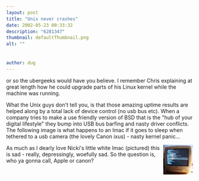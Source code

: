 ```yaml
---
layout: post
title: "Unix never crashes"
date: 2002-05-23 00:33:32
description: "6281347"
thumbnail: defaultThumbnail.png
alt: ""


author: dug
---
```


<p>or so the ubergeeks would have you believe. I remember Chris explaining at great length how he could upgrade parts of his Linux kernel while the machine was running.</p>

<p>What the Unix guys don't tell you, is that those amazing uptime results are helped along by a total lack of device control (no usb bus etc). When a company tries to make a use friendly version of <span class="caps">BSD </span>that is the "hub of your digital lifestyle" they bump into <span class="caps">USB </span>bus barfing and nasty driver conflicts. The following image is what happens to an Imac if it goes to sleep when tethered to a usb camera (the lovely Canon ixus) - nasty kernel panic...</p>

<p><a href="/scrapbook/index.mgi?act=showpic&amp;frame=10"><img src="/assets/i/ixus/t/10.jpg" width="80" height="80" style="padding-right:1px;padding-bottom:1px;" align="right" /></a> As much as I dearly love Nicki's little white Imac (pictured) this is sad - really, depressingly, woefully sad. So the question is, who ya gonna call, Apple or canon?</p>
